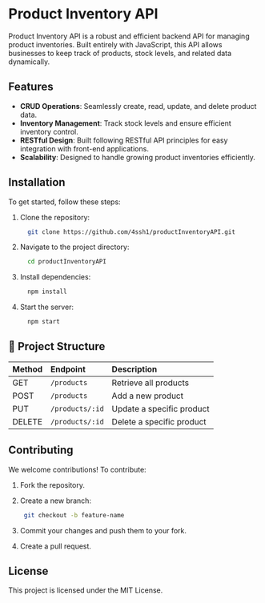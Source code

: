 # Product Inventory API

Product Inventory API is a robust and efficient backend API for managing product inventories. Built entirely with JavaScript, this API allows businesses to keep track of products, stock levels, and related data dynamically.

## Features

- **CRUD Operations**: Seamlessly create, read, update, and delete product data.
- **Inventory Management**: Track stock levels and ensure efficient inventory control.
- **RESTful Design**: Built following RESTful API principles for easy integration with front-end applications.
- **Scalability**: Designed to handle growing product inventories efficiently.

## Installation

To get started, follow these steps:

1. Clone the repository:
   ```bash
     git clone https://github.com/4ssh1/productInventoryAPI.git
   ```
   
2. Navigate to the project directory:
   ```bash
     cd productInventoryAPI
   ```

4. Install dependencies:
   ```bash
     npm install
   ```

6. Start the server:
   ```bash
     npm start
   ```

## 📂 Project Structure
| Method | Endpoint         | Description              |
|:-------|:------------------|:--------------------------|
| GET    | `/products`        | Retrieve all products     |
| POST   | `/products`        | Add a new product          |
| PUT    | `/products/:id`    | Update a specific product  |
| DELETE | `/products/:id`    | Delete a specific product  |


## Contributing
We welcome contributions! To contribute:

1. Fork the repository.
   
2. Create a new branch:
   ```bash
    git checkout -b feature-name
   ```

3. Commit your changes and push them to your fork.
4. Create a pull request.

## License
This project is licensed under the MIT License.



